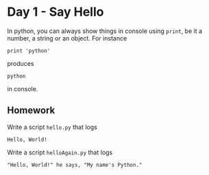# Day 1 - Say Hello

In python, you can always show things in console using `print`, be it a number, a string or an object. For instance

	print 'python'
	
produces

	python
	
 in console.
 
## Homework

Write a script `hello.py` that logs

	Hello, World!

Write a script `helloAgain.py` that logs

	"Hello, World!" he says, "My name's Python."

